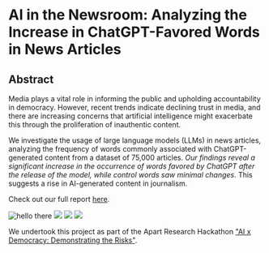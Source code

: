 # AI in the Newsroom: Analyzing the Increase in ChatGPT-Favored Words in News Articles

## Abstract

Media plays a vital role in informing the public and upholding accountability in democracy. However, recent trends indicate declining trust in media, and there are increasing concerns that artificial intelligence might exacerbate this through the proliferation of inauthentic content. 

We investigate the usage of large language models (LLMs) in news articles, analyzing the frequency of words commonly associated with ChatGPT-generated content from a dataset of 75,000 articles. *Our findings reveal a significant increase in the occurrence of words favored by ChatGPT after the release of the model, while control words saw minimal changes*. This suggests a rise in AI-generated content in journalism.

Check out our full report [here](https://docs.google.com/document/d/13FCGSBSCl_E6lW0l2v4gIC4dLfkzEr94dZjlpAA0dGU/edit?usp=sharing).

![hello there](https://github.com/AayushKucheria/ApartHackathon-AI-and-Democracy-2024/blob/main/images/chatGPT_linePlot.png)
![](https://github.com/AayushKucheria/ApartHackathon-AI-and-Democracy-2024/blob/main/images/control_linePlot.png)
![](https://github.com/AayushKucheria/ApartHackathon-AI-and-Democracy-2024/blob/main/images/chatGPT_histogram.png)
![](https://github.com/AayushKucheria/ApartHackathon-AI-and-Democracy-2024/blob/main/images/control_histogram.png)

We undertook this project as part of the Apart Research Hackathon ["AI x Democracy: Demonstrating the Risks"](https://www.apartresearch.com/event/ai-democracy).
